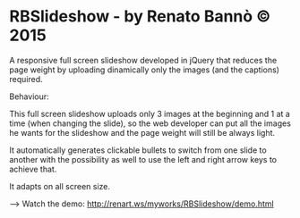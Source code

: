 # RBSlideshow - by Renato Bannò © 2015
A responsive full screen slideshow developed in jQuery that reduces the page weight by uploading dinamically only the images (and the captions) required.


Behaviour:

This full screen slideshow uploads only 3 images at the beginning and 1 at a time (when changing the slide), so the web developer can put all the images he wants for the slideshow and the page weight will still be always light.

It automatically generates clickable bullets to switch from one slide to another with the possibility as well to use the left and right arrow keys to achieve that.

It adapts on all screen size.

--> Watch the demo: http://renart.ws/myworks/RBSlideshow/demo.html
